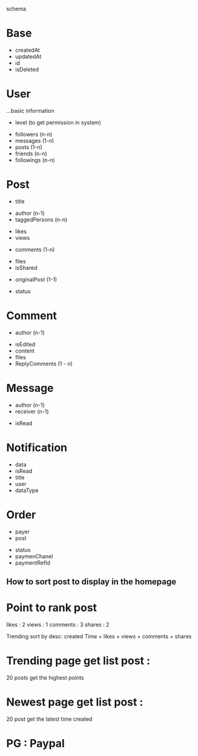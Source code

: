 schema

# Base

- createdAt
- updatedAt
- id
- isDeleted

# User

...basic information

- level (to get permission in system)

* followers (n-n)
* messages (1-n)
* posts (1-n)
* friends (n-n)
* followings (n-n)

# Post

- title

* author (n-1)
* taggedPersons (n-n)

- likes
- views

* comments (1-n)

- files
- isShared

* originalPost (1-1)

- status

# Comment

- author (n-1)

* isEdited
* content
* files
* ReplyComments (1 - n)

# Message

- author (n-1)
- receiver (n-1)

* isRead

# Notification

- data
- isRead
- title
- user
- dataType

# Order

- payer
- post

* status
* paymenChanel
* paymentRefId

## How to sort post to display in the homepage

# Point to rank post

likes : 2
views : 1
comments : 3
shares : 2

Trending sort by desc: created Time + likes + views + comments + shares

# Trending page get list post :

20 posts get the highest points

# Newest page get list post :

20 post get the latest time created

# PG : Paypal
